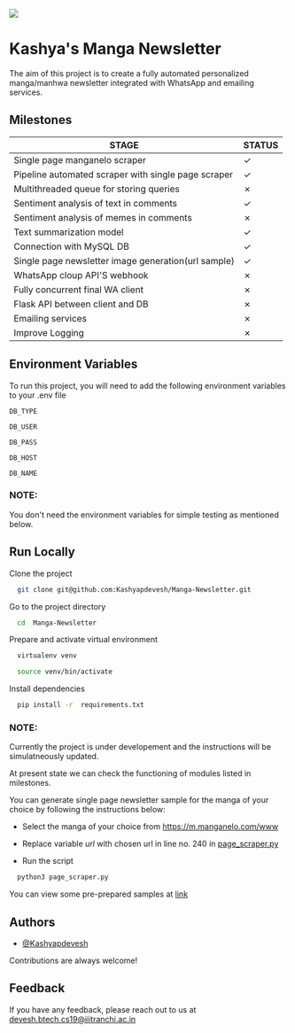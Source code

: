 ![](https://i.pinimg.com/564x/2b/ae/61/2bae615a911d23480f38c430b5d287fd.jpg)

# Kashya's Manga Newsletter

The aim of this project is to create a fully automated personalized manga/manhwa 
newsletter integrated with WhatsApp and emailing services.




## Milestones



STAGE | STATUS 
--- | --- 
Single page manganelo scraper | &check;
Pipeline automated scraper with single page scraper | &check;
Multithreaded queue for storing queries | &cross;
Sentiment analysis of text in comments | &check;
Sentiment analysis of memes in comments | &cross;
Text summarization model | &check;
Connection with MySQL DB | &check;
Single page newsletter image generation(url sample)| &check;
WhatsApp cloup API'S webhook  |&cross;
Fully concurrent final WA client  | &cross;
Flask API between client and DB | &cross;
Emailing services |&cross;
Improve Logging |&cross;







## Environment Variables

To run this project, you will need to add the following environment variables to your .env file

`DB_TYPE` 

`DB_USER`

`DB_PASS`

`DB_HOST`

`DB_NAME`

### NOTE:
 You don't need the environment variables for simple testing as mentioned below.


## Run Locally

Clone the project

```bash
  git clone git@github.com:Kashyapdevesh/Manga-Newsletter.git
```

Go to the project directory

```bash
  cd  Manga-Newsletter
```

Prepare and activate virtual environment 

```bash
  virtualenv venv

  source venv/bin/activate
```

Install dependencies

```bash
  pip install -r  requirements.txt 

```

### NOTE:
Currently the project is under developement and the instructions will
be simulatneously updated.

At present state we can check the functioning of modules listed in milestones.

You can generate single page newsletter sample for the manga of your choice 
by following the instructions below:

* Select the manga of your choice from https://m.manganelo.com/www 

* Replace variable *url* with chosen url in line no. 240 in [page_scraper.py](../main/page_scraper.py)

* Run the script

```bash
  python3 page_scraper.py
```

You can view some pre-prepared samples at [link](https://github.com/Kashyapdevesh/Manga-Newsletter/tree/main/test_samples)


## Authors

- [@Kashyapdevesh](https://github.com/Kashyapdevesh)

Contributions are always welcome!


## Feedback

If you have any feedback, please reach out to us at devesh.btech.cs19@iiitranchi.ac.in


